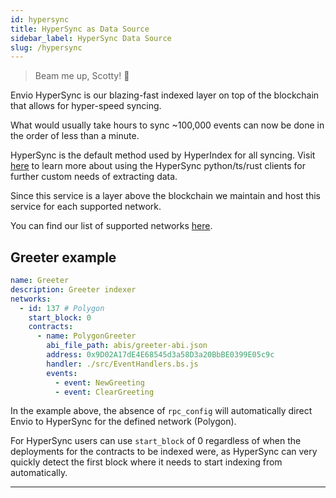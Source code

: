 ```yaml
---
id: hypersync
title: HyperSync as Data Source
sidebar_label: HyperSync Data Source
slug: /hypersync
---
```


> Beam me up, Scotty! 🖖

Envio HyperSync is our blazing-fast indexed layer on top of the blockchain that allows for hyper-speed syncing.

What would usually take hours to sync ~100,000 events can now be done in the order of less than a minute.

HyperSync is the default method used by HyperIndex for all syncing. Visit [here](/docs/HyperSync/overview) to learn more about using the HyperSync python/ts/rust clients for further custom needs of extracting data.

Since this service is a layer above the blockchain we maintain and host this service for each supported network.

You can find our list of supported networks [here](/docs/HyperSync/hypersync-supported-networks).

## Greeter example

```yaml
name: Greeter
description: Greeter indexer
networks:
  - id: 137 # Polygon
    start_block: 0
    contracts:
      - name: PolygonGreeter
        abi_file_path: abis/greeter-abi.json
        address: 0x9D02A17dE4E68545d3a58D3a20BbBE0399E05c9c
        handler: ./src/EventHandlers.bs.js
        events:
          - event: NewGreeting
          - event: ClearGreeting
```

In the example above, the absence of `rpc_config` will automatically direct Envio to HyperSync for the defined network (Polygon).

For HyperSync users can use `start_block` of 0 regardless of when the deployments for the contracts to be indexed were, as HyperSync can very quickly detect the first block where it needs to start indexing from automatically.

---
